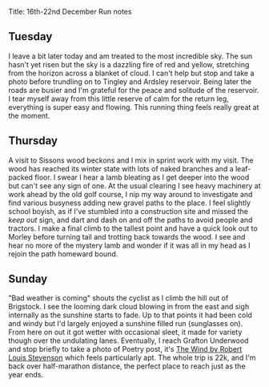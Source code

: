Title: 16th-22nd December Run notes

## Tuesday

I leave a bit later today and am treated to the most incredible sky. The sun hasn't yet risen but the sky is a dazzling
fire of red and yellow, stretching from the horizon across a blanket of cloud. I can't help but stop and take a photo
before trundling on to Tingley and Ardsley reservoir. Being later the roads are busier and I'm grateful for the peace
and solitude of the reservoir. I tear myself away from this little reserve of calm for the return leg, everything is 
super easy and flowing. This running thing feels really great at the moment.

## Thursday

A visit to Sissons wood beckons and I mix in sprint work with my visit. The wood has reached its winter state with lots 
of naked branches and a leaf-packed floor. I swear I hear a lamb bleating as I get deeper into the wood but can't see
any sign of one. At the usual clearing I see heavy machinery at work ahead by the old golf course, I nip my way around 
to investigate and find various busyness adding new gravel paths to the place. I feel slightly school boyish, as if I've 
stumbled into a construction site and missed the _keep out_ sign, and dart and dash on and off the paths to avoid people
and tractors. I make a final climb to the tallest point and have a quick look out to Morley before turning tail and trotting
back towards the wood. I see and hear no more of the mystery lamb and wonder if it was all in my head as I rejoin the path
homeward bound.

## Sunday

"Bad weather is coming" shouts the cyclist as I climb the hill out of Brigstock. I see the looming dark cloud blowing
in from the east and sigh internally as the sunshine starts to fade. Up to that points it had been cold and windy but I'd
largely enjoyed a sunshine filled run (sunglasses on). From here on out it got wetter with occasional sleet, it made for 
variety though over the undulating lanes. Eventually, I reach Grafton Underwood and stop briefly to take a photo of Poetry
post, it's [The Wind by Robert Louis Stevenson](https://en.wikisource.org/wiki/A_Child%27s_Garden_of_Verses/The_Wind) which
feels particularly apt. The whole trip is 22k, and I'm back over half-marathon distance, the perfect place to reach just
as the year ends.
